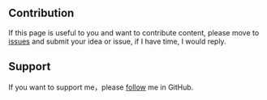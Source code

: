 ## Contribution

If this page is useful to you and want to contribute content, please move to [issues](https://github.com/jamesyangget/mirrors/issues) and submit your idea or issue, if I have time, I would reply.

## Support

If you want to support me，please [follow](https://github.com/jamesyangget) me in GitHub.

